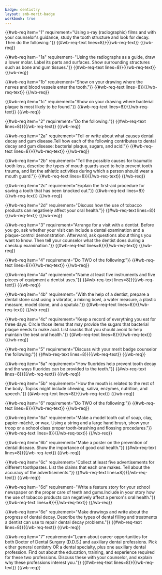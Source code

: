 ```yaml
---
badge: dentistry
layout: smb-merit-badge
workbook: true
---
```



{{#wb-req item="1" requirement="Using x-ray (radiographic) films and with your counselor's guidance, study the tooth structure and look for decay. Then do the following:"}}
{{#wb-req-text lines=8}}{{/wb-req-text}}
{{/wb-req}}

{{#wb-req item="1a" requirement="Using the radiographs as a guide, draw a lower molar. Label its parts and surfaces. Show surrounding structures such as bone and gum tissues."}}
{{#wb-req-text lines=8}}{{/wb-req-text}}
{{/wb-req}}

{{#wb-req item="1b" requirement="Show on your drawing where the nerves and blood vessels enter the tooth."}}
{{#wb-req-text lines=8}}{{/wb-req-text}}
{{/wb-req}}

{{#wb-req item="1c" requirement="Show on your drawing where bacterial plaque is most likely to be found."}}
{{#wb-req-text lines=8}}{{/wb-req-text}}
{{/wb-req}}

{{#wb-req item="2" requirement="Do the following:"}}
{{#wb-req-text lines=8}}{{/wb-req-text}}
{{/wb-req}}

{{#wb-req item="2a" requirement="Tell or write about what causes dental decay and gum disease.Tell how each of the following contributes to dental decay and gum disease: bacterial plaque, sugars, and acid."}}
{{#wb-req-text lines=8}}{{/wb-req-text}}
{{/wb-req}}

{{#wb-req item="2b" requirement="Tell the possible causes for traumatic tooth loss, describe the types of mouth guards used to help prevent tooth trauma, and list the athletic activities during which a person should wear a mouth guard."}}
{{#wb-req-text lines=8}}{{/wb-req-text}}
{{/wb-req}}

{{#wb-req item="2c" requirement="Explain the first-aid procedure for saving a tooth that has been knocked out."}}
{{#wb-req-text lines=8}}{{/wb-req-text}}
{{/wb-req}}

{{#wb-req item="2d" requirement="Discuss how the use of tobacco products can negatively affect your oral health."}}
{{#wb-req-text lines=8}}{{/wb-req-text}}
{{/wb-req}}

{{#wb-req item="3" requirement="Arrange for a visit with a dentist. Before you go, ask whether your visit can include a dental examination and a plaque-control demonstration. Afterward, ask questions about things you want to know. Then tell your counselor what the dentist does during a checkup examination."}}
{{#wb-req-text lines=8}}{{/wb-req-text}}
{{/wb-req}}

{{#wb-req item="4" requirement="Do TWO of the following:"}}
{{#wb-req-text lines=8}}{{/wb-req-text}}
{{/wb-req}}

{{#wb-req item="4a" requirement="Name at least five instruments and five pieces of equipment a dentist uses."}}
{{#wb-req-text lines=8}}{{/wb-req-text}}
{{/wb-req}}

{{#wb-req item="4b" requirement="With the help of a dentist, prepare a dental stone cast using a vibrator, a mixing bowl, a water measure, a plastic measure, model stone, and a spatula."}}
{{#wb-req-text lines=8}}{{/wb-req-text}}
{{/wb-req}}

{{#wb-req item="4c" requirement="Keep a record of everything you eat for three days. Circle those items that may provide the sugars that bacterial plaque needs to make acid. List snacks that you should avoid to help maintain the best oral health."}}
{{#wb-req-text lines=8}}{{/wb-req-text}}
{{/wb-req}}

{{#wb-req item="5" requirement="Discuss with your merit badge counselor the following:"}}
{{#wb-req-text lines=8}}{{/wb-req-text}}
{{/wb-req}}

{{#wb-req item="5a" requirement="How fluorides help prevent tooth decay and the ways fluorides can be provided to the teeth."}}
{{#wb-req-text lines=8}}{{/wb-req-text}}
{{/wb-req}}

{{#wb-req item="5b" requirement="How the mouth is related to the rest of the body. Topics might include chewing, saliva, enzymes, nutrition, and speech."}}
{{#wb-req-text lines=8}}{{/wb-req-text}}
{{/wb-req}}

{{#wb-req item="6" requirement="Do TWO of the following:"}}
{{#wb-req-text lines=8}}{{/wb-req-text}}
{{/wb-req}}

{{#wb-req item="6a" requirement="Make a model tooth out of soap, clay, papier-mâché, or wax. Using a string and a large hand brush, show your troop or a school class proper tooth-brushing and flossing procedures."}}
{{#wb-req-text lines=8}}{{/wb-req-text}}
{{/wb-req}}

{{#wb-req item="6b" requirement="Make a poster on the prevention of dental disease. Show the importance of good oral health."}}
{{#wb-req-text lines=8}}{{/wb-req-text}}
{{/wb-req}}

{{#wb-req item="6c" requirement="Collect at least five advertisements for different toothpastes. List the claims that each one makes. Tell about the accuracy of the advertisements."}}
{{#wb-req-text lines=8}}{{/wb-req-text}}
{{/wb-req}}

{{#wb-req item="6d" requirement="Write a feature story for your school newspaper on the proper care of teeth and gums.Include in your story how the use of tobacco products can negatively affect a person's oral health."}}
{{#wb-req-text lines=8}}{{/wb-req-text}}
{{/wb-req}}

{{#wb-req item="6e" requirement="Make drawings and write about the progress of dental decay. Describe the types of dental filling and treatments a dentist can use to repair dental decay problems."}}
{{#wb-req-text lines=8}}{{/wb-req-text}}
{{/wb-req}}

{{#wb-req item="7" requirement="Learn about career opportunities for both Doctor of Dental Surgery (D.D.S.) and auxiliary dental professions. Pick either general dentistry OR a dental specialty, plus one auxiliary dental profession. Find out about the education, training, and experience required for these two professions. Discuss these with your counselor, and explain why these professions interest you."}}
{{#wb-req-text lines=8}}{{/wb-req-text}}
{{/wb-req}}
